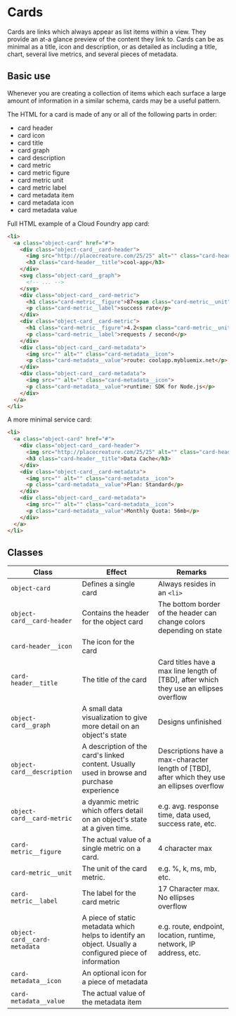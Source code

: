 # Cards
Cards are links which always appear as list items within a view. They provide an at-a glance preview of the content they link to. Cards can be as minimal as a title, icon and description, or as detailed as including a title,  chart, several live metrics, and several pieces of metadata.

## Basic use

Whenever you are creating a collection of items which each surface a large amount of information in a similar schema, cards may be a useful pattern.

The HTML for a card is made of any or all of the following parts in order:

- card header
 - card icon
 - card title
- card graph
- card description
- card metric
 - card metric figure
 - card metric unit
 - card metric label
- card metadata item
 - card metadata icon
 - card metadata value

Full HTML example of a Cloud Foundry app card:

```html
<li>
  <a class="object-card" href="#">
    <div class="object-card__card-header">
      <img src="http://placecreature.com/25/25" alt="" class="card-header__icon">
      <h3 class="card-header__title">cool-app</h3>
    </div>
    <svg class="object-card__graph">
      <!-- ... -->
    </svg>
    <div class="object-card__card-metric">
      <h1 class="card-metric__figure">87<span class="card-metric__unit">%</span></h1>
      <p class="card-metric__label">success rate</p>
    </div>
    <div class="object-card__card-metric">
      <h1 class="card-metric__figure">4.2<span class="card-metric__unit">k</span></h1>
      <p class="card-metric__label">requests / second</p>
    </div>
    <div class="object-card__card-metadata">
      <img src="" alt="" class="card-metadata__icon">
      <p class="card-metadata__value">route: coolapp.mybluemix.net</p>
    </div>
    <div class="object-card__card-metadata">
      <img src="" alt="" class="card-metadata__icon">
      <p class="card-metadata__value">runtime: SDK for Node.js</p>
    </div>
  </a>
</li>
```

A more minimal service card:

```html
<li>
  <a class="object-card" href="#">
    <div class="object-card__card-header">
      <img src="http://placecreature.com/25/25" alt="" class="card-header__icon">
      <h3 class="card-header__title">Data Cache</h3>
    </div>
    <div class="object-card__card-metadata">
      <img src="" alt="" class="card-metadata__icon">
      <p class="card-metadata__value">Plan: Standard</p>
    </div>
    <div class="object-card__card-metadata">
      <img src="" alt="" class="card-metadata__icon">
      <p class="card-metadata__value">Monthly Quota: 56mb</p>
    </div>
  </a>
</li>
```

## Classes
| Class | Effect | Remarks |
|-----------|--------|---------|
|`object-card`| Defines a single card | Always resides in an `<li>` |
|`object-card__card-header`| Contains the header for the object card | The bottom border of the header can change colors depending on state|
|`card-header__icon`| The icon for the card||
|`card-header__title`| The title of the card | Card titles have a max line length of [TBD], after which they use an ellipses overflow|
|`object-card__graph`| A small data visualization to give more detail on an object's state | Designs unfinished |
|`object-card__description`| A description of the card's linked content. Usually used in browse and purchase experience | Descriptions have a max-character length of [TBD], after which they use an ellipses overflow |
|`object-card__card-metric`| a dyanmic metric which offers detail on an object's state at a given time. | e.g. avg. response time, data used, success rate, etc. |
|`card-metric__figure`| The actual value of a single metric on a card. | 4 character max |
|`card-metric__unit`| The unit of the card metric. | e.g. %, k, ms, mb, etc. |
|`card-metric__label`| The label for the card metric | 17 Character max. No ellipses overflow |
|`object-card__card-metadata`| A piece of static metadata which helps to identify an object. Usually a configured piece of information | e.g. route, endpoint, location, runtime, network, IP address, etc. |
|`card-metadata__icon`| An optional icon for a piece of metadata ||
|`card-metadata__value`| The actual value of the metadata item ||